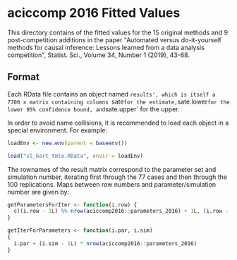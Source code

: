 aciccomp 2016 Fitted Values
===========================

This directory contains of the fitted values for the 15 original methods and 9 post-competition additions in the paper "Automated versus do-it-yourself methods for causal inference: Lessons learned from a data analysis competition", Statist. Sci., Volume 34, Number 1 (2019), 43-68.

## Format

Each RData file contains an object named `results', which is itself a 7700 x matrix containing columns `sate` for the estimate, `sate.lower` for the lower 95% confidence bound, and `sate.upper` for the upper.

In order to avoid name collisions, it is recommended to load each object in a special environment. For example:

```R
loadEnv <- new.env(parent = baseenv())

load("sl_bart_tmle.RData", envir = loadEnv)
```

The rownames of the result matrix correspond to the parameter set and simulation number, iterating first through the 77 cases and then through the 100 replications. Maps between row numbers and parameter/simulation number are given by:

```R
getParametersForIter <- function(i.row) {
  c((i.row - 1L) %% nrow(aciccomp2016::parameters_2016) + 1L, (i.row - 1L) %/% nrow(aciccomp2016::parameters_2016) + 1L)
}

getIterForParameters <- function(i.par, i.sim)
{
  i.par + (i.sim - 1L) * nrow(aciccomp2016::parameters_2016)
}
```

